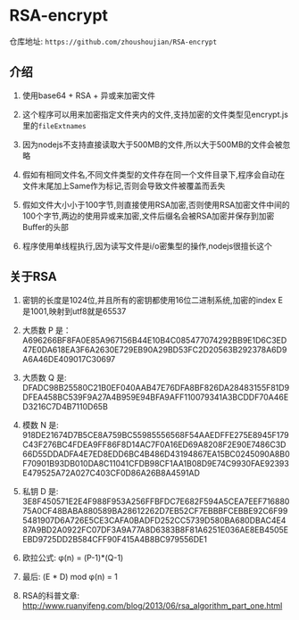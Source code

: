 # RSA-encrypt

仓库地址: ```https://github.com/zhoushoujian/RSA-encrypt```

## 介绍

1. 使用base64 + RSA + 异或来加密文件

2. 这个程序可以用来加密指定文件夹内的文件,支持加密的文件类型见encrypt.js里的```fileExtnames```

3. 因为nodejs不支持直接读取大于500MB的文件,所以大于500MB的文件会被忽略

4. 假如有相同文件名,不同文件类型的文件存在同一个文件目录下,程序会自动在文件末尾加上Same作为标记,否则会导致文件被覆盖而丢失

5. 假如文件大小小于100字节,则直接使用RSA加密,否则使用RSA加密文件中间的100个字节,两边的使用异或来加密,文件后缀名会被RSA加密并保存到加密Buffer的头部

6. 程序使用单线程执行,因为读写文件是i/o密集型的操作,nodejs很擅长这个

## 关于RSA

1. 密钥的长度是1024位,并且所有的密钥都使用16位二进制系统,加密的index E是1001,映射到utf8就是65537

2. 大质数 P 是：A696266BF8FA0E85A967156B44E10B4C085477074292BB9E1D6C3ED47E0DA618EA3F6A2630E729EB90A29BD53FC2D20563B292378A6D9A6A46DE409017C30697

3. 大质数 Q 是: DFADC98B25580C21B0EF040AAB47E76DFA8BF826DA28483155F81D9DFEA458BC539F9A27A4B959E94BFA9AFF110079341A3BCDDF70A46ED3216C7D4B7110D65B

4. 模数 N 是: 918DE21674D7B5CE8A759BC55985556568F54AAEDFFE275E8945F179C43F276BC4FDEA9FF86F8D14AC7F0A16ED69A8208F2E90E7486C3D66D55DDADFA4E7ED8EDD6BC4B486D43194867EA15BC0245090A8B0F70901B93DB010DA8C11041CFDB98CF1AA1B08D9E74C9930FAE92393E479525A72A027C403CF0D86A26B8A4591AD

5. 私钥 D 是: 3E8F450571E2E4F988F953A256FFBFDC7E682F594A5CEA7EEF71688075A0CF48BABA880589BA28612262D7EB52CF7EBBBFCEBBE92C6F995481907D6A726E5CE3CAFA0BADFD252CC5739D580BA680DBAC4E487A9BD2A0922FC07DF3A9A77A8D6383B8F81A6251E036AE8EB4505EEBD9725DD2B584CFF90F415A4B8BC979556DE1

6. 欧拉公式: φ(n) = (P-1)*(Q-1)

7. 最后: (E * D) mod φ(n) = 1

8. RSA的科普文章: http://www.ruanyifeng.com/blog/2013/06/rsa_algorithm_part_one.html
